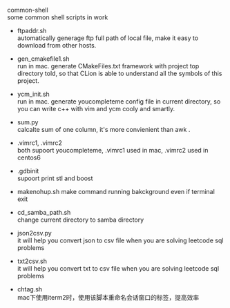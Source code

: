 common-shell  
some common shell scripts in work
- ftpaddr.sh  
automatically generage ftp full path of local file, make it easy to download from other hosts.  

- gen_cmakefile1.sh  
run in mac. generate CMakeFiles.txt framework with project top directory told, so that CLion is able to understand all the symbols of this project.  

- ycm_init.sh  
run in mac. generate youcompleteme config file in current directory, so you can write c++ with vim and ycm cooly and smartly.  

- sum.py  
calcalte sum of one column, it's more convienient than awk .  

- .vimrc1, .vimrc2  
both supoort youcompleteme, .vimrc1 used in mac, .vimrc2 used in centos6  

- .gdbinit  
supoort print stl and boost  

- makenohup.sh 
make command running bakckground even if terminal exit  

- cd_samba_path.sh  
change current directory to samba directory  

- json2csv.py  
it will help you convert json to csv file when you are solving leetcode sql problems  

- txt2csv.sh  
it will help you convert txt to csv file when you are solving leetcode sql problems  

- chtag.sh  
mac下使用iterm2时，使用该脚本重命名会话窗口的标签，提高效率  
